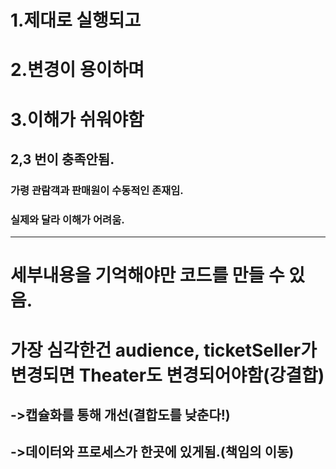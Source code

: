 # 1.제대로 실행되고
# 2.변경이 용이하며
# 3.이해가 쉬워야함

## 2,3 번이 충족안됨.
### 가령 관람객과 판매원이 수동적인 존재임.
### 실제와 달라 이해가 어려움.

-----------

# 세부내용을 기억해야만 코드를 만들 수 있음.
# 가장 심각한건 audience, ticketSeller가 변경되면 Theater도 변경되어야함(강결합)

## ->캡슐화를 통해 개선(결합도를 낮춘다!)
## ->데이터와 프로세스가 한곳에 있게됨.(책임의 이동)